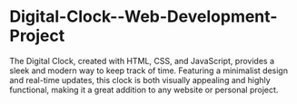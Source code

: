 # Digital-Clock--Web-Development-Project
 The Digital Clock, created with HTML, CSS, and JavaScript, provides a sleek and modern way to keep track of time. Featuring a minimalist design and real-time updates, this clock is both visually appealing and highly functional, making it a great addition to any website or personal project.
